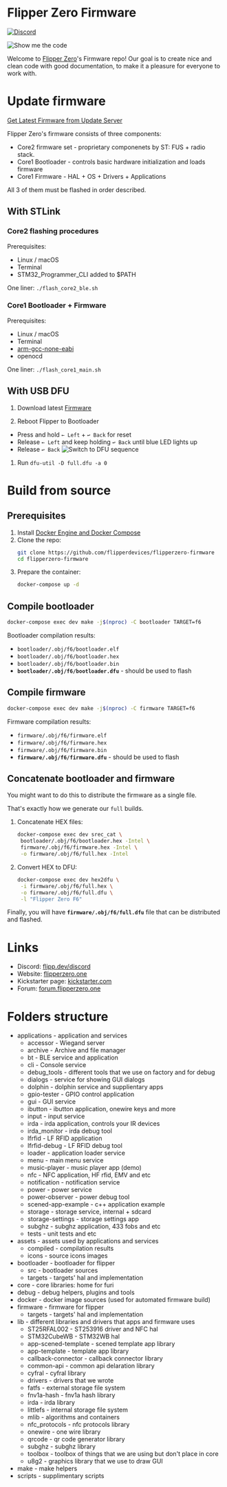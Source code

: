 # Flipper Zero Firmware

[![Discord](https://img.shields.io/discord/740930220399525928.svg?label=&logo=discord&logoColor=ffffff&color=7389D8&labelColor=6A7EC2)](http://flipperzero.one/discord)

![Show me the code](https://habrastorage.org/webt/eo/m0/e4/eom0e4btudte7nrhnyic-laiog0.png)

Welcome to [Flipper Zero](https://flipperzero.one/)'s Firmware repo!
Our goal is to create nice and clean code with good documentation, to make it a pleasure for everyone to work with.

# Update firmware

[Get Latest Firmware from Update Server](https://update.flipperzero.one/)


Flipper Zero's firmware consists of three components:

- Core2 firmware set - proprietary componenets by ST: FUS + radio stack.
- Core1 Bootloader - controls basic hardware initialization and loads firmware
- Core1 Firmware - HAL + OS + Drivers + Applications

All 3 of them must be flashed in order described.

## With STLink

### Core2 flashing procedures

Prerequisites:

- Linux / macOS
- Terminal
- STM32_Programmer_CLI added to $PATH

One liner: `./flash_core2_ble.sh`

### Core1 Bootloader + Firmware

Prerequisites:

- Linux / macOS
- Terminal
- [arm-gcc-none-eabi](https://developer.arm.com/tools-and-software/open-source-software/developer-tools/gnu-toolchain/gnu-rm/downloads)
- openocd

One liner: `./flash_core1_main.sh`

## With USB DFU 

1. Download latest [Firmware](https://update.flipperzero.one)

2. Reboot Flipper to Bootloader 
 - Press and hold `← Left` + `↩ Back` for reset 
 - Release `← Left` and keep holding `↩ Back` until blue LED lights up
 - Release `↩ Back`
![Switch to DFU sequence](https://habrastorage.org/webt/uu/c3/g2/uuc3g2n36f2sju19rskcvjzjf6w.png)

1. Run `dfu-util -D full.dfu -a 0`

# Build from source

## Prerequisites

1. Install [Docker Engine and Docker Compose](https://www.docker.com/get-started)
2. Clone the repo:
   ```sh
   git clone https://github.com/flipperdevices/flipperzero-firmware
   cd flipperzero-firmware
   ```
3. Prepare the container:
   ```sh
   docker-compose up -d
   ```

## Compile bootloader

```sh
docker-compose exec dev make -j$(nproc) -C bootloader TARGET=f6
```

Bootloader compilation results:
* `bootloader/.obj/f6/bootloader.elf`
* `bootloader/.obj/f6/bootloader.hex`
* `bootloader/.obj/f6/bootloader.bin`
* **`bootloader/.obj/f6/bootloader.dfu`** - should be used to flash

## Compile firmware

```sh
docker-compose exec dev make -j$(nproc) -C firmware TARGET=f6
```

Firmware compilation results:
* `firmware/.obj/f6/firmware.elf`
* `firmware/.obj/f6/firmware.hex`
* `firmware/.obj/f6/firmware.bin`
* **`firmware/.obj/f6/firmware.dfu`** - should be used to flash

## Concatenate bootloader and firmware

You might want to do this to distribute the firmware as a single file.

That's exactly how we generate our `full` builds.

1. Concatenate HEX files:
   ```sh
   docker-compose exec dev srec_cat \
    bootloader/.obj/f6/bootloader.hex -Intel \
    firmware/.obj/f6/firmware.hex -Intel \
    -o firmware/.obj/f6/full.hex -Intel
   ```
2. Convert HEX to DFU:
   ```sh
   docker-compose exec dev hex2dfu \
    -i firmware/.obj/f6/full.hex \
    -o firmware/.obj/f6/full.dfu \
    -l "Flipper Zero F6"
   ```

Finally, you will have **`firmware/.obj/f6/full.dfu`** file that can be distributed and flashed.

# Links
* Discord: [flipp.dev/discord](https://flipp.dev/discord)
* Website: [flipperzero.one](https://flipperzero.one)
* Kickstarter page: [kickstarter.com](https://www.kickstarter.com/projects/flipper-devices/flipper-zero-tamagochi-for-hackers)
* Forum: [forum.flipperzero.one](https://forum.flipperzero.one/)

# Folders structure

- applications - application and services
  * accessor - Wiegand server
  * archive - Archive and file manager 
  * bt - BLE service and application
  * cli - Console service
  * debug_tools - different tools that we use on factory and for debug
  * dialogs - service for showing GUI dialogs
  * dolphin - dolphin service and supplientary apps
  * gpio-tester - GPIO control application
  * gui - GUI service
  * ibutton - ibutton application, onewire keys and more
  * input - input service
  * irda - irda application, controls your IR devices 
  * irda_monitor - irda debug tool 
  * lfrfid - LF RFID application
  * lfrfid-debug - LF RFID debug tool
  * loader - application loader service
  * menu - main menu service
  * music-player - music player app (demo)
  * nfc - NFC application, HF rfid, EMV and etc
  * notification - notification service 
  * power - power service
  * power-observer - power debug tool
  * scened-app-example - c++ application example 
  * storage - storage service, internal + sdcard
  * storage-settings - storage settings app
  * subghz - subghz application, 433 fobs and etc
  * tests - unit tests and etc
- assets - assets used by applications and services
  * compiled - compilation results
  * icons - source icons images
- bootloader - bootloader for flipper
  * src - bootloader sources
  * targets - targets' hal and implementation
- core - core libraries: home for furi
- debug - debug helpers, plugins and tools
- docker - docker image sources (used for automated firmware build)
- firmware - firmware for flipper
  * targets - targets' hal and implementation
- lib - different libraries and drivers that apps and firmware uses
  * ST25RFAL002 - ST253916 driver and NFC hal
  * STM32CubeWB - STM32WB hal
  * app-scened-template - scened template app library
  * app-template - template app library
  * callback-connector - callback connector library
  * common-api - common api delaration library
  * cyfral - cyfral library
  * drivers - drivers that we wrote
  * fatfs - external storage file system
  * fnv1a-hash - fnv1a hash library 
  * irda - irda library
  * littlefs - internal storage file system
  * mlib - algorithms and containers 
  * nfc_protocols - nfc protocols library
  * onewire - one wire library 
  * qrcode - qr code generator library
  * subghz - subghz library
  * toolbox - toolbox of things that we are using but don't place in core
  * u8g2 - graphics library that we use to draw GUI
- make - make helpers
- scripts - supplimentary scripts
